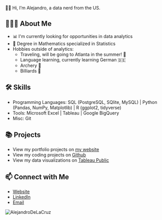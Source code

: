 👋🏼 Hi, I’m Alejandro, a data nerd from the US.

<h2 class="heading-element" dir="auto">🙋🏽‍♂️ About Me</h2>

- 📊 I'm currently looking for opportunities in data analytics
- 📐 Degree in Mathematics specialized in Statistics
- Hobbies outside of analytics:
  <ul>
    <li>Traveling, will be going to Atlanta in the summer! 🛫</li>
    <li>Language learning, currently learning German 🇩🇪</li>
    <li>Archery 🏹</li>
    <li>Billiards 🎱</li>
  </ul>

<h2 class="heading-element" dir="auto">🛠 Skills</h2>

- Programming Languages: SQL (PostgreSQL, SQlite, MySQL) | Python (Pandas, NumPy, Matplotlib) | R (ggplot2, tidyverse)
- Tools: Microsoft Excel | Tableau | Google BigQuery
- Misc: Git

<h2 class="heading-element" dir="auto">📚 Projects</h2>

- View my portfolio projects on <a href="https://alejandrodelacruz.carrd.co" rel= "nofollow">my website</a>
- View my coding projects on <a href="https://github.com/AlejandroDeLaCruz?tab=repositories" rel= "nofollow">Github</a>
- View my data visualizations on <a href="https://public.tableau.com/app/profile/alejandro.de.la.cruz5286/vizzes" rel="nofollow">Tableau Public</a>

<h2 class="heading-element" dir="auto">📫 Connect with Me</h2>

<ul dir="auto">
<li><a href="https://alejandrodelacruz.carrd.co/" rel="nofollow">Website</a></li>
<li><a href="https://www.linkedin.com/in/alejandrodelacruz0/" rel="nofollow">LinkedIn</a></li>
<li><a href="mailto:delacruzalejandro572@gmail.com">Email</a></li>
</ul>

<img class="h-4 sm:h-6" src="https://komarev.com/ghpvc/?username=alejandrodeLaCruz;label=Profile%20views&amp;color=0e75b6&amp;style=flat" alt="AlejandroDeLaCruz">
